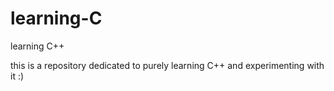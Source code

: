 # learning-C
learning C++
 

 this is a repository dedicated to purely learning C++ and experimenting with it :)
  